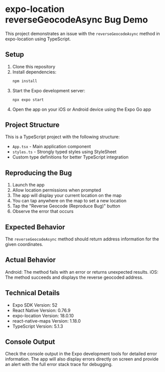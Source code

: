 # expo-location reverseGeocodeAsync Bug Demo

This project demonstrates an issue with the `reverseGeocodeAsync` method in expo-location using TypeScript.

## Setup

1. Clone this repository
2. Install dependencies:
   ```bash
   npm install
   ```
3. Start the Expo development server:
   ```bash
   npx expo start
   ```
4. Open the app on your iOS or Android device using the Expo Go app

## Project Structure

This is a TypeScript project with the following structure:
- `App.tsx` - Main application component
- `styles.ts` - Strongly typed styles using StyleSheet
- Custom type definitions for better TypeScript integration

## Reproducing the Bug

1. Launch the app
2. Allow location permissions when prompted
3. The app will display your current location on the map
4. You can tap anywhere on the map to set a new location
5. Tap the "Reverse Geocode (Reproduce Bug)" button
6. Observe the error that occurs

## Expected Behavior

The `reverseGeocodeAsync` method should return address information for the given coordinates.

## Actual Behavior

Android: The method fails with an error or returns unexpected results.
iOS: The method succeeds and displays the reverse geocoded address.

## Technical Details

- Expo SDK Version: 52
- React Native Version: 0.76.9
- expo-location Version: 18.0.10
- react-native-maps Version: 1.18.0
- TypeScript Version: 5.1.3

## Console Output

Check the console output in the Expo development tools for detailed error information. The app will also display errors directly on screen and provide an alert with the full error stack trace for debugging.